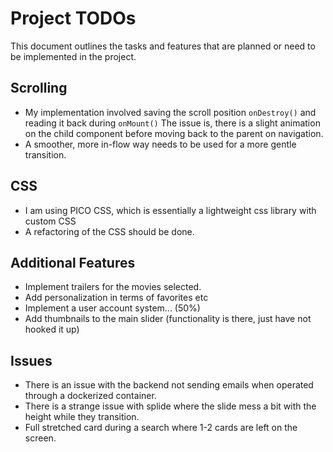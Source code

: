# Project TODOs

This document outlines the tasks and features that are planned or need to be implemented in the project.

## Scrolling
- My implementation involved saving the scroll position `onDestroy()` and reading it back during `onMount()`
  The issue is, there is a slight animation on the child component before moving back to the parent on navigation.
- A smoother, more in-flow way needs to be used for a more gentle transition.

## CSS
- I am using PICO CSS, which is essentially a lightweight css library with custom CSS
- A refactoring of the CSS should be done.

## Additional Features
- Implement trailers for the movies selected.
- Add personalization in terms of favorites etc
- Implement a user account system... (50%)
- Add thumbnails to the main slider (functionality is there, just have not hooked it up)

## Issues
- There is an issue with the backend not sending emails when operated through a dockerized container.
- There is a strange issue with splide where the slide mess a bit with the height while they transition.
- Full stretched card during a search where 1-2 cards are left on the screen.